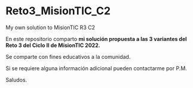 # Reto3_MisionTIC_C2
My own solution to MisionTIC R3 C2

En este repositorio comparto **mi solución propuesta a las 3 variantes del Reto 3 del Ciclo II de MisionTIC 2022.**

Se comparte con fines educativos a la comunidad.

Si se requiere alguna información adicional pueden contactarme por P.M.

Saludos.
